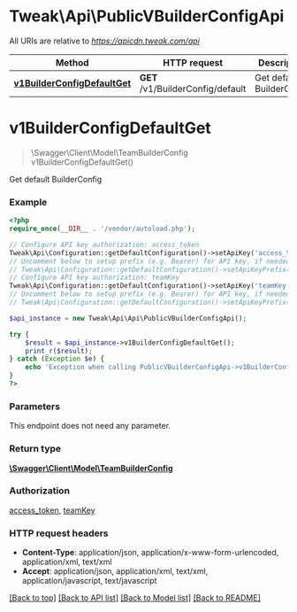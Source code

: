 # Tweak\Api\PublicVBuilderConfigApi

All URIs are relative to *https://apicdn.tweak.com/api*

Method | HTTP request | Description
------------- | ------------- | -------------
[**v1BuilderConfigDefaultGet**](PublicVBuilderConfigApi.md#v1BuilderConfigDefaultGet) | **GET** /v1/BuilderConfig/default | Get default BuilderConfig


# **v1BuilderConfigDefaultGet**
> \Swagger\Client\Model\TeamBuilderConfig v1BuilderConfigDefaultGet()

Get default BuilderConfig

### Example
```php
<?php
require_once(__DIR__ . '/vendor/autoload.php');

// Configure API key authorization: access_token
Tweak\Api\Configuration::getDefaultConfiguration()->setApiKey('access_token', 'YOUR_API_KEY');
// Uncomment below to setup prefix (e.g. Bearer) for API key, if needed
// Tweak\Api\Configuration::getDefaultConfiguration()->setApiKeyPrefix('access_token', 'Bearer');
// Configure API key authorization: teamKey
Tweak\Api\Configuration::getDefaultConfiguration()->setApiKey('teamKey', 'YOUR_API_KEY');
// Uncomment below to setup prefix (e.g. Bearer) for API key, if needed
// Tweak\Api\Configuration::getDefaultConfiguration()->setApiKeyPrefix('teamKey', 'Bearer');

$api_instance = new Tweak\Api\Api\PublicVBuilderConfigApi();

try {
    $result = $api_instance->v1BuilderConfigDefaultGet();
    print_r($result);
} catch (Exception $e) {
    echo 'Exception when calling PublicVBuilderConfigApi->v1BuilderConfigDefaultGet: ', $e->getMessage(), PHP_EOL;
}
?>
```

### Parameters
This endpoint does not need any parameter.

### Return type

[**\Swagger\Client\Model\TeamBuilderConfig**](../Model/TeamBuilderConfig.md)

### Authorization

[access_token](../../README.md#access_token), [teamKey](../../README.md#teamKey)

### HTTP request headers

 - **Content-Type**: application/json, application/x-www-form-urlencoded, application/xml, text/xml
 - **Accept**: application/json, application/xml, text/xml, application/javascript, text/javascript

[[Back to top]](#) [[Back to API list]](../../README.md#documentation-for-api-endpoints) [[Back to Model list]](../../README.md#documentation-for-models) [[Back to README]](../../README.md)

